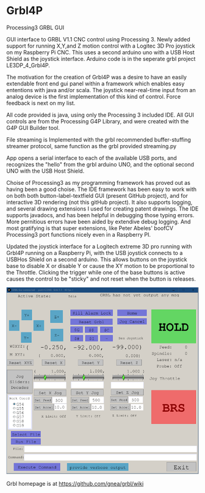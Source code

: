 # Grbl4P

Processing3 GRBL GUI

GUI interface to GRBL V1.1 CNC control using Processing 3.    Newly added support for running X,Y,and Z motion control with a Logitec 3D Pro joystick on my Raspberry Pi CNC.    This uses a second arduino uno with a USB Host Shield as the joystick interface. Arduino code is in the seperate grbl project LE3DP_4_Grbl4P.

The motivation for the creation of Grbl4P was a desire to have an easily extendable front end gui panel within a framework which enables
easy ententions with java and/or scala.   The joystick near-real-time input from an analog device is the first implementation of this kind of control.   Force feedback is next on my list. 

All code provided is java, using only the Processing 3 included IDE.
All GUI controls are from the Processing G4P Library, and were created with the G4P GUI Builder tool.

File streaming is Implemented with the grbl recommended buffer-stuffing streamer protocol, same function as the grbl provided streaming.py

App opens a serial interface to each of the available USB ports, and recognizes the "hello" from the grbl arduino UNO, and the optional second UNO with the USB Host Shield.

Choise of Processing3 as my programming framework has proved out as having been a good choise. The IDE framework has been easy to work with on both both button-label-textfield GUI (present GitHub project), and for interactive 3D rendering (not this gitHub project).  It also supports logging, and several drawing extensions I used for creating patent drawings.   The IDE supports javadocs, and has been helpful in debugging those typing errors.   More pernitious errors have been aided by extendive debug logging.   And most gratifying is that super extensions, like Peter Abeles'  boofCV Processing3 port functions nicely even in a Raspberry PI.  

Updated the joystick interface for a Logitech extreme 3D pro running with Grbl4P running on a Raspberry Pi, with the USB joystick connects to a USBHos Shield on a second arduino. This allows buttons on the joystick base to disable X or disable Y or cause the XY motion to be proportional to the Throttle.   Clicking the trigger while one of the base buttons is active causes the control to be "sticky" and not reset when the button is releases.   

![Image of Grbl4P GUI](https://github.com/TPMoyer/Grbl4P/blob/master/Grbl4P_Panel.png)

Grbl homepage is at https://github.com/gnea/grbl/wiki
